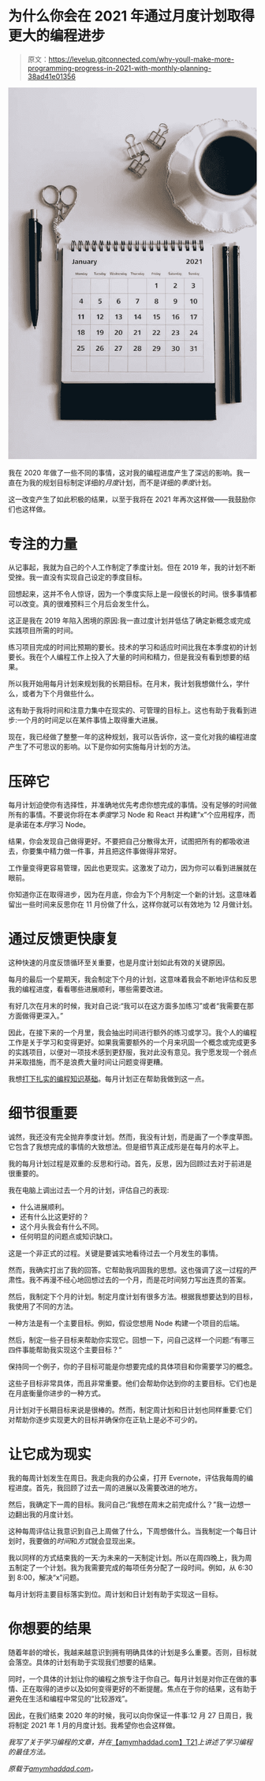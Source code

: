 # 为什么你会在 2021 年通过月度计划取得更大的编程进步

> 原文：<https://levelup.gitconnected.com/why-youll-make-more-programming-progress-in-2021-with-monthly-planning-38ad41e01356>

![](img/b81e1759bb02377a423bf2cc14e5fca9.png)

我在 2020 年做了一些不同的事情，这对我的编程进度产生了深远的影响。我一直在为我的规划目标制定详细的*月度*计划，而不是详细的*季度*计划。

这一改变产生了如此积极的结果，以至于我将在 2021 年再次这样做——我鼓励你们也这样做。

# 专注的力量

从记事起，我就为自己的个人工作制定了季度计划。但在 2019 年，我的计划不断受挫。我一直没有实现自己设定的季度目标。

回想起来，这并不令人惊讶，因为一个季度实际上是一段很长的时间。很多事情都可以改变。真的很难预料三个月后会发生什么。

这正是我在 2019 年陷入困境的原因:我一直过度计划并低估了确定新概念或完成实践项目所需的时间。

练习项目完成的时间比预期的要长。技术的学习和适应时间比我在本季度初的计划要长。我在个人编程工作上投入了大量的时间和精力，但是我没有看到想要的结果。

所以我开始用每月计划来规划我的长期目标。在月末，我计划我想做什么，学什么，或者为下个月做些什么。

这有助于我将时间和注意力集中在现实的、可管理的目标上。这也有助于我看到进步:一个月的时间足以在某件事情上取得重大进展。

现在，我已经做了整整一年的这种规划，我可以告诉你，这一变化对我的编程进度产生了不可思议的影响。以下是你如何实施每月计划的方法。

# 压碎它

每月计划迫使你有选择性，并准确地优先考虑你想完成的事情。没有足够的时间做所有的事情。不要说你将在本*季度*学习 Node 和 React 并构建“x”个应用程序，而是承诺在本*月*学习 Node。

结果，你会发现自己做得更好。不要把自己分散得太开，试图把所有的都吸收进去，你要集中精力做一件事，并且把这件事做得非常好。

工作量变得更容易管理，因此也更现实。这激发了动力，因为你可以看到进展就在眼前。

你知道你正在取得进步，因为在月底，你会为下个月制定一个新的计划。这意味着留出一些时间来反思你在 11 月份做了什么，这样你就可以有效地为 12 月做计划。

# 通过反馈更快康复

这种快速的月度反馈循环至关重要，也是月度计划如此有效的关键原因。

每月的最后一个星期天，我会制定下个月的计划，这意味着我会不断地评估和反思我的编程进度，看看哪些进展顺利，哪些需要改进。

有好几次在月末的时候，我对自己说:“我可以在这方面多加练习”或者“我需要在那方面做得更深入。”

因此，在接下来的一个月里，我会抽出时间进行额外的练习或学习。我个人的编程工作是关于学习和变得更好。如果我需要额外的一个月来巩固一个概念或完成更多的实践项目，以便对一项技术感到更舒服，我对此没有意见。我宁愿发现一个弱点并采取措施，而不是浪费大量时间让问题变得更糟。

我想[打下扎实的编程知识基础](https://amymhaddad.com/what-is-the-fastest-way-to-learn-to-program-is-the-wrong-question)。每月计划正在帮助我做到这一点。

# 细节很重要

诚然，我还没有完全抛弃季度计划。然而，我没有计划，而是画了一个季度草图。它包含了我想完成的事情的大致想法。但是细节真正成形是在每月的水平上。

我的每月计划过程是双重的:反思和行动。首先，反思，因为回顾过去对于前进是很重要的。

我在电脑上调出过去一个月的计划，评估自己的表现:

*   什么进展顺利。
*   还有什么比这更好的？
*   这个月头我会有什么不同。
*   任何明显的问题点或知识缺口。

这是一个非正式的过程。关键是要诚实地看待过去一个月发生的事情。

然而，我确实打出了我的回答。它帮助我巩固我的思想。这也强调了这一过程的严肃性。我不再漫不经心地回想过去的一个月，而是花时间努力写出连贯的答案。

然后，我制定下个月的计划。制定月度计划有很多方法。根据我想要达到的目标，我使用了不同的方法。

一种方法是有一个主要目标。例如，假设您想用 Node 构建一个项目的后端。

然后，制定一些子目标来帮助你实现它。回想一下，问自己这样一个问题:“有哪三四件事能帮助我实现这个主要目标？”

保持同一个例子，你的子目标可能是你想要完成的具体项目和你需要学习的概念。

这些子目标非常具体，而且非常重要。他们会帮助你达到你的主要目标。它们也是在月底衡量你进步的一种方式。

月计划对于长期目标来说是很棒的。然而，制定周计划和日计划也同样重要:它们对帮助你逐步实现更大的目标并确保你在正轨上是必不可少的。

# 让它成为现实

我的每周计划发生在周日。我走向我的办公桌，打开 Evernote，评估我每周的编程进度。首先，我回顾了过去一周的进展以及需要改进的地方。

然后，我确定下一周的目标。我问自己:“我想在周末之前完成什么？”我一边想一边翻出我的月度计划。

这种每周评估让我意识到自己上周做了什么，下周想做什么。当我制定一个每日计划时，我要做的*时间*和*方式*就会显现出来。

我以同样的方式结束我的一天:为未来的一天制定计划。所以在周四晚上，我为周五制定了一个计划。我为我需要完成的每项任务分配了一段时间。例如，从 6:30 到 8:00，解决“x”问题。

每月计划将主要目标落实到位。周计划和日计划有助于实现这一目标。

# 你想要的结果

随着年龄的增长，我越来越意识到拥有明确具体的计划是多么重要。否则，目标就会落空。具体的计划有助于实现我们想要的结果。

同时，一个具体的计划让你的编程之旅专注于你自己。每月计划是对你正在做的事情、正在取得的进步以及如何变得更好的不断提醒。焦点在于你的结果，这有助于避免在生活和编程中常见的“比较游戏”。

因此，在我们结束 2020 年的时候，我可以向你保证一件事:12 月 27 日周日，我将制定 2021 年 1 月的月度计划。我希望你也会这样做。

*我写了关于学习编程的文章，并在*[【amymhaddad.com】T21](http://amymhaddad.com/)*上讲述了学习编程的最佳方法。*

*原载于*[*amymhaddad.com*](https://amymhaddad.com/why-you-will-make-more-programming-progress-in-2021-with-monthly-planning)*。*